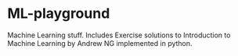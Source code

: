 # ML-playground
Machine Learning stuff. 
Includes Exercise solutions to Introduction to Machine Learning by Andrew NG implemented in python.
